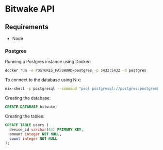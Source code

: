 # Bitwake API

## Requirements

- Node

### Postgres

Running a Postgres instance using Docker:

```bash
docker run -e POSTGRES_PASSWORD=postgres -p 5432:5432 -d postgres
```

To connect to the database using Nix:

```bash
nix-shell -p postgresql --command "psql postgresql://postgres:postgres@127.0.0.1:5432"
```

Creating the database:

```sql
CREATE DATABASE bitwake;
```

Creating the tables:

```sql
CREATE TABLE users (
  device_id varchar(64) PRIMARY KEY,
  amount integer NOT NULL,
  count integer NOT NULL
);
```
